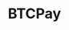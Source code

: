---
draft: false
title: BTCPay
content:
  id: btcpay
  name: BTCPay
  logo: /images/applications/invoicing-and-payments/btcpay/logo.png
  website: https://btcpayserver.org/
  iframe_website: /website-iframe/applications/invoicing-and-payments/btcpay
  dashboardImage: /images/applications/invoicing-and-payments/btcpay/screenshot-1.png
  short_description: Start Accepting Bitcoin Payments With 0% Fees & No Third-party
  description: "BTCPay Server is a self-hosted, open-source cryptocurrency payment processor. It's secure, private, censorship-resistant and free."
  features:
    - title: Essential Apps Built-in
      description: Features you use the most are baked right into every instance so you can hit the ground running. Create a Point-of-Sale app for your store, easily embed a tipping button on your website, send a payment link to a client across the globe, or launch a crowdfunding campaign to raise funds for your cause
    - title: Great for Invoicing and accounting
      description: Generate and manage invoices with ease. Get notified when they get paid. Export your invoices in different format for smoother bookkeeping.
    - title: Native Wallet Management
      description: Manage your incoming and outgoing funds with a built-in wallet that has hardware wallet support.
    - title: Automation via the API
      description: Manage your BTCPay Server (e.g. stores, invoices, users), automate your workflows and control access with the API.
  screenshots:
    - /images/applications/invoicing-and-payments/btcpay/screenshot-1.png
    - /images/applications/invoicing-and-payments/btcpay/screenshot-2.png
---